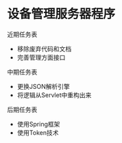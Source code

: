 # 设备管理服务器程序

近期任务表
* 移除废弃代码和文档
* 完善管理方面接口

中期任务表
* 更换JSON解析引擎
* 将逻辑从Servlet中重构出来

后期任务表
* 使用Spring框架
* 使用Token技术